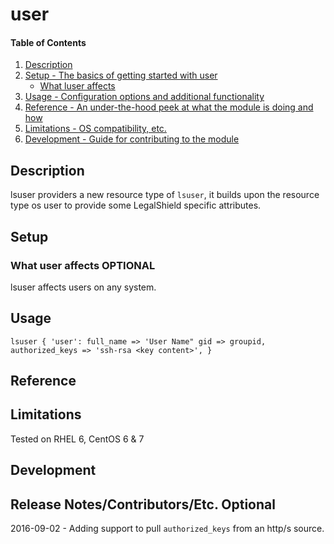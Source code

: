 # user

#### Table of Contents

1. [Description](#description)
1. [Setup - The basics of getting started with user](#setup)
    * [What luser affects](#what-user-affects)
1. [Usage - Configuration options and additional functionality](#usage)
1. [Reference - An under-the-hood peek at what the module is doing and how](#reference)
1. [Limitations - OS compatibility, etc.](#limitations)
1. [Development - Guide for contributing to the module](#development)

## Description
lsuser providers a new resource type of `lsuser`, it builds upon the resource type os user to provide some LegalShield specific attributes.

## Setup

### What user affects **OPTIONAL**

lsuser affects users on any system.

## Usage

  `lsuser { 'user':
     full_name => 'User Name"
     gid => groupid,
     authorized_keys => 'ssh-rsa <key content>',
   }`

## Reference

## Limitations

Tested on RHEL 6, CentOS 6 & 7

## Development


## Release Notes/Contributors/Etc. **Optional**

2016-09-02 - Adding support to pull `authorized_keys` from an http/s source.
